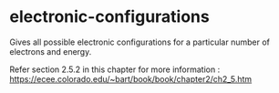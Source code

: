 # electronic-configurations
Gives all possible electronic configurations for a particular number of electrons and energy.

Refer section 2.5.2 in this chapter for more information : https://ecee.colorado.edu/~bart/book/book/chapter2/ch2_5.htm
